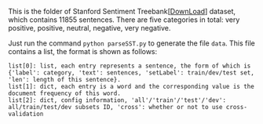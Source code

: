 This is the folder of Stanford Sentiment Treebank[<a href="http://nlp.stanford.edu/~socherr/stanfordSentimentTreebank.zip">DownLoad</a>] dataset, which contains 11855 sentences. There are five categories in total: very positive, positive, neutral, negative, very negative.

Just run the command `python parseSST.py` to generate the file `data`. This file contains a list, the format is shown as follows: 
```
list[0]: list, each entry represents a sentence, the form of which is {'label': category, 'text': sentences, 'setLabel': train/dev/test set, 'len': length of this sentence}.
list[1]: dict, each entry is a word and the corresponding value is the document frequency of this word.
list[2]: dict, config information, 'all'/'train'/'test'/'dev': all/train/test/dev subsets ID, 'cross': whether or not to use cross-validation
```
